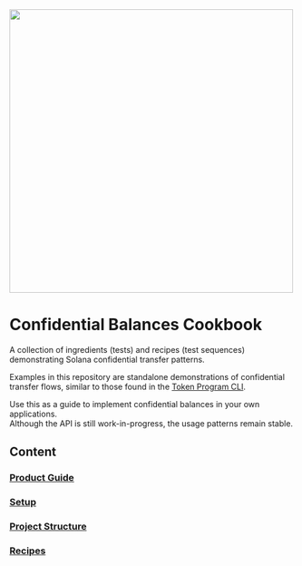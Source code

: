 <img src="https://github.com/user-attachments/assets/02292d9c-1da1-492a-9bad-286698b59783" width="500" />


# Confidential Balances Cookbook

A collection of ingredients (tests) and recipes (test sequences) demonstrating Solana confidential transfer patterns.  

Examples in this repository are standalone demonstrations of confidential transfer flows, similar to those found in the [Token Program CLI](https://github.com/solana-program/token-2022/tree/969cff212c0e0add812932e50f6771933f14ff5c/clients/cli).

Use this as a guide to implement confidential balances in your own applications.  
Although the API is still work-in-progress, the usage patterns remain stable.

## Content
### [Product Guide](docs/product_guide.md)

### [Setup](docs/setup.md)

### [Project Structure](docs/project_structure.md)

### [Recipes](docs/recipes.md)
